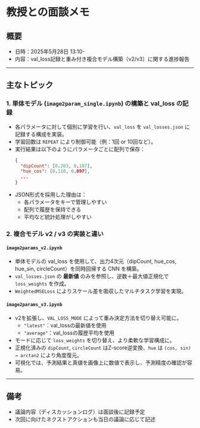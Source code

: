 # 教授との面談メモ

## 概要

- 日時：2025年5月28日 13:10-
- 内容：val_loss記録と重み付き複合モデル構築（v2/v3）に関する進捗報告

---

## 主なトピック

### 1. 単体モデル (`image2param_single.ipynb`) の構築と val_loss の記録

- 各パラメータに対して個別に学習を行い、`val_loss` を `val_losses.json` に記録する構成を実装。
- 学習回数は `REPEAT` により制御可能（例：1回 or 10回など）。
- 実行結果は以下のようにパラメータごとに配列で保存：
  ```json
  {
    "dipCount": [0.203, 0.187],
    "hue_cos": [0.110, 0.097],
    ...
  }
  ```
- JSON形式を採用した理由は：
  - 各パラメータをキーで管理しやすい
  - 配列で履歴を保持できる
  - 平均など統計処理がしやすい

### 2. 複合モデル v2 / v3 の実装と違い

#### `image2params_v2.ipynb`

- 単体モデルの val_loss を使用して、出力4次元（dipCount, hue_cos, hue_sin, circleCount）を同時回帰する CNN を構築。
- `val_losses.json` の **最新値** のみを参照し、逆数＋最大値正規化で `loss_weights` を作成。
- `WeightedMSELoss` によりスケール差を吸収したマルチタスク学習を実現。

#### `image2params_v3.ipynb`

- v2を拡張し、`VAL_LOSS_MODE` によって重み決定方法を切り替え可能に。
  - `"latest"`：val_lossの最新値を使用
  - `"average"`：val_lossの履歴平均を使用
- モードに応じて `loss_weights` を切り替え、より柔軟な学習構成に。
- 正規化済みの `dipCount`, `circleCount` はZ-score逆変換、`hue` は `(cos, sin) → arctan2` により角度復元。
- 可視化では、予測結果と真値を画像上に数値で表示し、予測精度の確認が容易。

---

## 備考

- 議論内容（ディスカッションログ）は面談後に記録予定
- 次回に向けたネクストアクションも当日の議論に応じて記述
